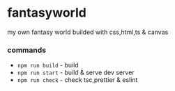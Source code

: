 # fantasyworld

my own fantasy world builded with css,html,ts & canvas

### commands

- `npm run build` - build
- `npm run start` - build & serve dev server
- `npm run check` - check tsc,prettier & eslint
